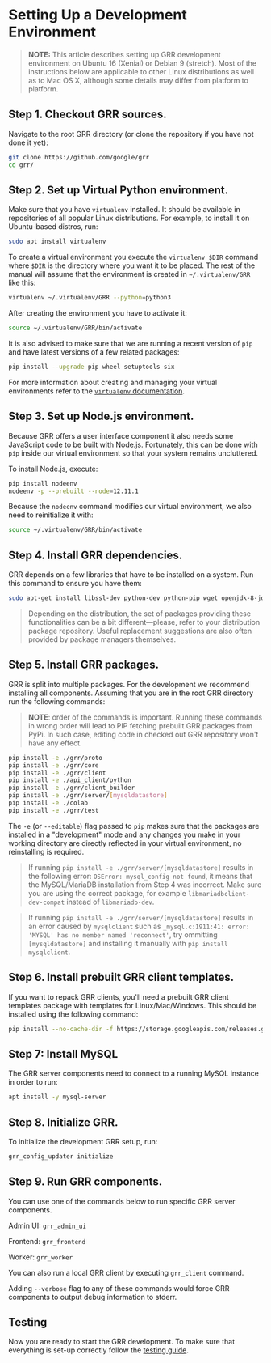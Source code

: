 # Setting Up a Development Environment

> **NOTE:** This article describes setting up GRR development environment on Ubuntu 16 (Xenial) or Debian 9 (stretch). Most of the instructions below are applicable to other Linux distributions as well as to Mac OS X, although some details may differ from platform to platform.

## Step 1. Checkout GRR sources.

Navigate to the root GRR directory (or clone the repository if you have not done
it yet):

```bash
git clone https://github.com/google/grr
cd grr/
```

## Step 2. Set up Virtual Python environment.

Make sure that you have `virtualenv` installed. It should be available in
repositories of all popular Linux distributions. For example, to install it on
Ubuntu-based distros, run:

```bash
sudo apt install virtualenv
```

To create a virtual environment you execute the `virtualenv $DIR` command
where `$DIR` is the directory where you want it to be placed. The rest of the
manual will assume that the environment is created in `~/.virtualenv/GRR` like
this:

```bash
virtualenv ~/.virtualenv/GRR --python=python3
```

After creating the environment you have to activate it:

```bash
source ~/.virtualenv/GRR/bin/activate
```

It is also advised to make sure that we are running a recent version of `pip` and have latest versions of a few related packages:

```bash
pip install --upgrade pip wheel setuptools six
```

For more information about creating and managing your virtual environments
refer to the [`virtualenv` documentation](https://virtualenv.pypa.io).

## Step 3. Set up Node.js environment.

Because GRR offers a user interface component it also needs some JavaScript code
to be built with Node.js. Fortunately, this can be done with `pip` inside our
virtual environment so that your system remains uncluttered.

To install Node.js, execute:

```bash
pip install nodeenv
nodeenv -p --prebuilt --node=12.11.1
```

Because the `nodeenv` command modifies our virtual environment, we also need to
reinitialize it with:

```bash
source ~/.virtualenv/GRR/bin/activate
```

## Step 4. Install GRR dependencies.

GRR depends on a few libraries that have to be installed on a system. Run this command to ensure you have them:

```bash
sudo apt-get install libssl-dev python-dev python-pip wget openjdk-8-jdk zip dh-systemd libmysqlclient-dev
```

> Depending on the distribution, the set of packages providing these functionalities can be a bit different—please, refer to your distribution package repository. Useful replacement suggestions are also often provided by package managers themselves.

## Step 5. Install GRR packages.

GRR is split into multiple packages. For the development we recommend installing
all components. Assuming that you are in the root GRR directory run the
following commands:

> **NOTE**: order of the commands is important. Running these commands in wrong order will lead to PIP  fetching prebuilt GRR packages from PyPi. In such case, editing code in checked out GRR repository won't have any effect.

```bash
pip install -e ./grr/proto
pip install -e ./grr/core
pip install -e ./grr/client
pip install -e ./api_client/python
pip install -e ./grr/client_builder
pip install -e ./grr/server/[mysqldatastore]
pip install -e ./colab
pip install -e ./grr/test
```

The `-e` (or `--editable`) flag passed to `pip` makes sure that the packages
are installed in a "development" mode and any changes you make in your working
directory are directly reflected in your virtual environment, no reinstalling
is required.

> If running `pip install -e ./grr/server/[mysqldatastore]` results in the following error: `OSError: mysql_config not found`, it means that the MySQL/MariaDB installation from Step 4 was incorrect. Make sure you are using the correct package, for example `libmariadbclient-dev-compat` instead of `libmariadb-dev`.

> If running `pip install -e ./grr/server/[mysqldatastore]` results in an error caused by `mysqlclient` such as `_mysql.c:1911:41: error: 'MYSQL' has no member named 'reconnect'`, try ommitting `[mysqldatastore]` and installing it manually with `pip install mysqlclient`.

## Step 6. Install prebuilt GRR client templates.

If you want to repack GRR clients, you'll need a prebuilt GRR client templates package with templates for Linux/Mac/Windows. This should be installed using the following command:

```bash
pip install --no-cache-dir -f https://storage.googleapis.com/releases.grr-response.com/index.html grr-response-templates
```

## Step 7: Install MySQL

The GRR server components need to connect to a running MySQL instance in order
to run:

```bash
apt install -y mysql-server
```

## Step 8. Initialize GRR.

To initialize the development GRR setup, run:

```bash
grr_config_updater initialize
```

## Step 9. Run GRR components.

You can use one of the commands below to run specific GRR server components.

Admin UI: `grr_admin_ui`

Frontend: `grr_frontend`

Worker: `grr_worker`

You can also run a local GRR client by executing `grr_client` command.

Adding `--verbose` flag to any of these commands would force GRR components to output debug information to stderr.

## Testing

Now you are ready to start the GRR development. To make sure that everything is
set-up correctly follow the [testing guide](running-tests.md).

